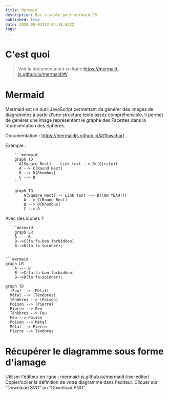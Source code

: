 ```yaml
---
title: Mermaid
description: Bac à sable pour mermaid JS
published: true
date: 2020-05-03T12:04:18.632Z
tags: 
---
```


# C'est quoi
> Voir la documentaiont en ligne https://mermaid-js.github.io/mermaid/#/

# Mermaid

Mermaid est un outil JavaScript permettant de générer des images de diagrammes à partir d'une structure texte assez compréhensible.
Il permet de générer une image représentant le graphe des Facettes dans la représentation des Sphères. 

Documentation : https://mermaidjs.github.io/#/flowchart

Exemple :
```
    ```mermaid
    graph TD
      A[Square Rect] -- Link text --> B((Circle))
  	  A --> C(Round Rect)
      B --> D{Rhombus}
      C --> D
    ```
```

```mermaid
	graph TD
		A[Square Rect] -- Link text --> B((OH YEAH!))
		A --> C(Round Rect)
		B --> D{Rhombus}
		C --> D
```

Avec des icones ?


```
  ```mermaid
	graph LR
    A --- B
    B-->C[fa:fa-ban forbidden]
    B-->D(fa:fa-spinner);
  ```
```

```mermaid
graph LR
    A --- B
    B-->C[fa:fa-ban forbidden]
    B-->D(fa:fa-spinner);
```

```mermaid
graph TD
  (Feu) --> (Métal)
  Métal --> (Ténèbres)
  Ténèbres --> (Poison)
  Poison --> (Pierre)
  Pierre --> Feu
  Ténèbres --> Feu
  Feu --> Poison
  Poison --> Métal
  Métal --> Pierre
  Pierre --> Ténèbres
```

# Récupérer le diagramme sous forme d'iamage

Utiliser l'éditeur en ligne : mermaid-js.github.io/mermaid-live-editor/
Copier/coller la définition de votre diagramme dans l'éditeur.
Cliquer sur "Download SVG" ou "Download PNG"